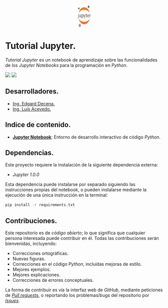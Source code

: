 <div align = "center">
    <img src = "imagenes/logo_jupyter.jpg" width = "70" height = "70" />
</div>

# Tutorial Jupyter.

*Tutorial Jupyter* es un notebook de aprendizaje sobre las funcionalidades de los *Jupyter Notebooks* para la programación en *Python*.

<img src="https://img.shields.io/badge/License-MIT-green" /> <img src="https://img.shields.io/badge/Python-3.5-blue" />

## Desarrolladores.

* [Ing. Edgard Decena.](mailto:edecena@gmail.com)
* [Ing. Luís Acevedo.](mailto:laar@protonmail.com)

## Indice de contenido.

* [**Jupyter Notebook**](jupyter_notebook.ipynb): Entorno de desarrollo interactivo de código *Python*.

## Dependencias.

Este proyecto requiere la instalación de la siguiente dependencia externa:

* *Jupyter 1.0.0*

Esta dependencia puede instalarse por separado siguiendo las instrucciones propias del notebook, o pueden instalarse mediante la ejecución de una única instrucción en la terminal:
```bash
pip install -r requirements.txt
```

## Contribuciones.

Este repositorio es de *código abierto*; lo que significa que cualquier persona interesada puede contribuir en él. Todas las contribuciones serán bienvenidas, incluyendo:

* Correcciones ortográficas.
* Nuevas figuras.
* Correcciones en el código *Python*, incluídas mejoras de estilo.
* Mejores ejemplos.
* Mejores explicaciones. 
* Correcciones de errores conceptuales.

La forma de contribuir es vía la interfaz web de *GitHub*, mediante peticiones de [*Pull requests*](https://github.com/ejdecena/tutorial_jupyter/pulls), o reportando los problemas/bugs del repositorio por [*Issues*](https://github.com/ejdecena/tutorial_jupyter/issues).